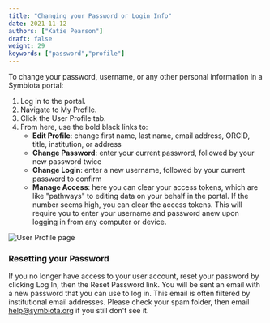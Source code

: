 ```yaml
---
title: "Changing your Password or Login Info"
date: 2021-11-12
authors: ["Katie Pearson"]
draft: false
weight: 29
keywords: ["password","profile"]
---
```


To change your password, username, or any other personal information in a Symbiota portal:

1. Log in to the portal.
2. Navigate to My Profile.
3. Click the User Profile tab.
4. From here, use the bold black links to:
      * **Edit Profile**: change first name, last name, email address, ORCID, title, institution, or address
      * **Change Password**: enter your current password, followed by your new password twice
      * **Change Login**: enter a new username, followed by your current password to confirm
      * **Manage Access**: here you can clear your access tokens, which are like "pathways" to editing data on your behalf in the portal. If the number seems high, you can clear the access tokens. This will require you to enter your username and password anew upon logging in from any computer or device.

![User Profile page](/symbiota-docs/images/UserProfile.PNG)

### Resetting your Password

If you no longer have access to your user account, reset your password by clicking Log In, then the Reset Password link. You will be sent an email with a new password that you can use to log in. This email is often filtered by institutional email addresses. Please check your spam folder, then email [help@symbiota.org](mailto:help@symbiota.org) if you still don't see it.
